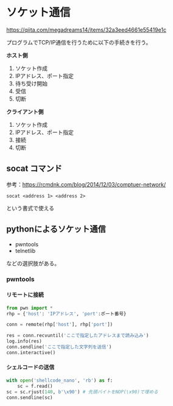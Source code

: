 # ソケット通信

https://qiita.com/megadreams14/items/32a3eed4661e55419e1c

プログラムでTCP/IP通信を行うために以下の手続きを行う。

**ホスト側**
1. ソケット作成
2. IPアドレス、ポート指定
3. 待ち受け開始
4. 受信
5. 切断

**クライアント側**

1. ソケット作成
2. IPアドレス、ポート指定
3. 接続
4. 切断


## socat コマンド
参考：https://rcmdnk.com/blog/2014/12/03/comptuer-network/


```
socat <address 1> <address 2>
```

という書式で使える

## pythonによるソケット通信

- pwntools 
- telnetlib

などの選択肢がある。



### pwntools

#### リモートに接続

```python
from pwn import *
rhp = {'host': 'IPアドレス', 'port':ポート番号}

conn = remote(rhp['host'], rhp['port'])

res = conn.recvuntil('ここで指定したアドレスまで読み込み')
log.info(res)
conn.sendline('ここで指定した文字列を送信')
conn.interactive()
```



#### シェルコードの送信

```python
with open('shellcode_nano', 'rb') as f:
    sc = f.read()
sc = sc.rjust(140, b'\x90')	# 先頭バイトをNOP(\x90)で埋める
conn.sendline(sc)
```

